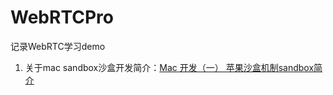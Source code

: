 # WebRTCPro
记录WebRTC学习demo

1. 关于mac sandbox沙盒开发简介：[Mac 开发（一） 苹果沙盒机制sandbox简介](https://juejin.im/post/5edca7dee51d45788b59b9f0)
